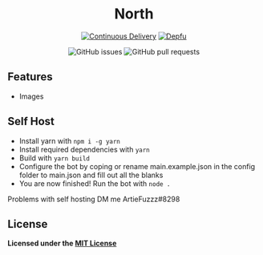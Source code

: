 <div align="center">

# North

[![Continuous Delivery](https://github.com/hidden-umbrella/north/actions/workflows/okteto-push.yml/badge.svg)](https://github.com/hidden-umbrella/north/actions/workflows/okteto-push.yml)
[![Depfu](https://badges.depfu.com/badges/02ff61f39590258ae458a6a3b9d42441/count.svg)](https://badges.depfu.com/github/hidden-umbrella/north?project_id=29655)

![GitHub issues](https://img.shields.io/github/issues-raw/hidden-umbrella/north)
![GitHub pull requests](https://img.shields.io/github/issues-pr/hidden-umbrella/north)

</div>

## Features

- Images

## Self Host

- Install yarn with `npm i -g yarn`
- Install required dependencies with `yarn`
- Build with `yarn build`
- Configure the bot by coping or rename main.example.json in the config folder to main.json and fill out all the blanks
- You are now finished! Run the bot with `node .`

Problems with self hosting DM me ArtieFuzzz#8298

## License

**Licensed under the [MIT License](https://github.com/hidden-umbrella/north/blob/main/LICENSE)**
